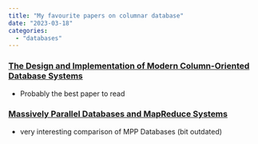 ```yaml
---
title: "My favourite papers on columnar database"
date: "2023-03-18"
categories: 
  - "databases"
---
```


### [The Design and Implementation of Modern Column-Oriented Database Systems](https://stratos.seas.harvard.edu/files/stratos/files/columnstoresfntdbs.pdf)

- Probably the best paper to read

### [Massively Parallel Databases and MapReduce Systems](https://www.cut.ac.cy/digitalAssets/122/122275_1002013-FnTDB-Survey.pdf)

- very interesting comparison of MPP Databases (bit outdated)
